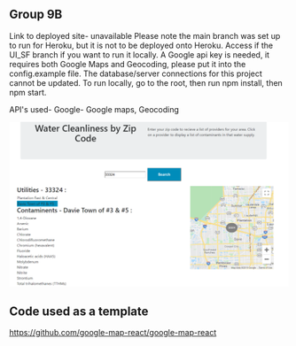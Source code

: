 ## Group 9B
Link to deployed site- unavailable
Please note the main branch was set up to run for Heroku, but it is not to be deployed onto Heroku. Access if the UI_SF branch if you want to run it locally. A Google api key is needed, it requires both Google Maps and Geocoding, please put it into the config.example file. The database/server connections for this project cannot be updated. 
To run locally, go to the root, then run npm install, then npm start. 


API's used-
Google-
Google maps, 
Geocoding

![](1531x906.png.8e0f13dfa9d54a4dac564df051801d3f.png)

## Code used as a template
https://github.com/google-map-react/google-map-react

